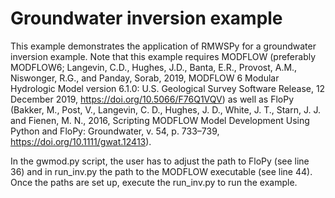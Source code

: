 # Groundwater inversion example
This example demonstrates the application of RMWSPy for a groundwater inversion example. Note that this example requires MODFLOW (preferably MODFLOW6; Langevin, C.D., Hughes, J.D., Banta, E.R., Provost, A.M., Niswonger, R.G., and Panday, Sorab, 2019, MODFLOW 6 Modular Hydrologic Model version 6.1.0: U.S. Geological Survey Software Release, 12 December 2019, https://doi.org/10.5066/F76Q1VQV) as well as FloPy (Bakker, M., Post, V., Langevin, C. D., Hughes, J. D.,	White, J. T., Starn, J. J. and Fienen, M. N., 2016, Scripting MODFLOW Model Development Using Python and FloPy: Groundwater, v. 54, p. 733–739, https://doi.org/10.1111/gwat.12413).

In the gwmod.py script, the user has to adjust the path to FloPy (see line 36) and in run_inv.py the path to the MODFLOW executable (see line 44). Once the paths are set up, execute the run_inv.py to run the example.
